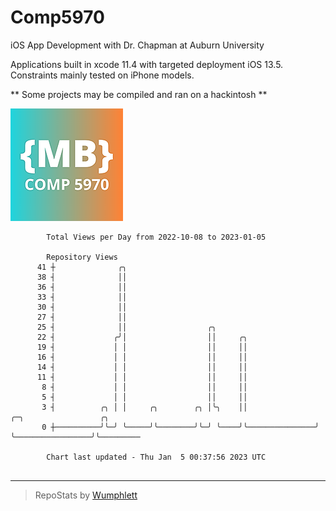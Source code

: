 # Comp5970
iOS App Development with Dr. Chapman at Auburn University

Applications built in xcode 11.4 with targeted deployment iOS 13.5.
Constraints mainly tested on iPhone models.

** Some projects may be compiled and ran on a hackintosh **

![App Icon](https://github.com/MatthewBentz/Comp5970/blob/master/Assignment1a-mlb0119/Assignment1a-mlb0119/Assets.xcassets/AppIcon.appiconset/180.png)

```
        Total Views per Day from 2022-10-08 to 2023-01-05

        Repository Views
      41 ┼              ╭╮
      38 ┤              ││
      36 ┤              ││
      33 ┤              ││
      30 ┤              ││
      27 ┤              ││
      25 ┤              ││                  ╭╮
      22 ┤             ╭╯│                  ││     ╭╮
      19 ┤             │ │                  ││     ││
      16 ┤             │ │                  ││     ││
      14 ┤             │ │                  ││     ││
      11 ┤             │ │                  ││     ││
       8 ┤             │ │                  ││     ││
       5 ┤             │ │                  ││     ││
       3 ┤          ╭╮ │ │     ╭╮        ╭╮ │╰╮    ││               ╭─╮                 ╭╮
       0 ┼──────────╯╰─╯ ╰─────╯╰────────╯╰─╯ ╰────╯╰───────────────╯ ╰─────────────────╯╰─────────

        Chart last updated - Thu Jan  5 00:37:56 2023 UTC
        
```

---

> RepoStats by [Wumphlett](https://github.com/Wumphlett)
